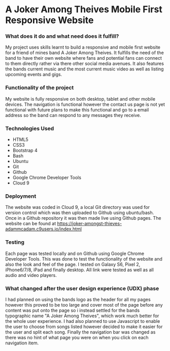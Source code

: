# A Joker Among Theives Mobile First Responsive Website

### What does it do and what need does it fulfill?

My project uses skills learnt to build a responsive and mobile first website for a friend of mines band A Joker Among Theives.
It fulfills the need of the band to have their own website where fans and potential fans can connect to them directly rather via there other social media avenues. It also features the bands current music and the most current music video as well as listing upcoming events and gigs.

### Functionality of the project

My website is fully responsive on both desktop, tablet and other mobile devices. 
The navigation is functional however the contact us page is not yet functional with future plans to make this functional and go to a email address so the band can respond to any messages they receive.

### Technologies Used

- HTML5
- CSS3
- Bootstrap 4
- Bash
- Ubuntu
- Git
- Github
- Google Chrome Developer Tools
- Cloud 9

### Deployment

The website was coded in Cloud 9, a local Git directory was used for version control which was then uploaded to Github using ubuntu/bash. Once in a Github repository it was then made live using Github pages. The website can be found at https://joker-amongst-thieves-adammcadam.c9users.io/index.html

### Testing 

Each page was tested locally and on Github using Google Chrome Developer Tools. This was done to test the functionality of the website and also the look and feel of the page. I tested on Galaxy S6, Pixel 2, iPhone6/7/8, iPad and finally desktop. 
All link were tested as well as all audio and video players.

### What changed after the user design experience (UDX) phase

I had planned on using the bands logo as the header for all my pages however this proved to be too large and cover most of the page before any content was put onto the page so i instead settled for the bands typographic name "A Joker Among Theives", which work much better for the whole user experience. 
I had also planned to use Javascript to enable the user to choose from songs listed however decided to make it easier for the user and split each song. Finally the navigation bar was changed as there was no hint of what page you were on when you click on each navigation item.